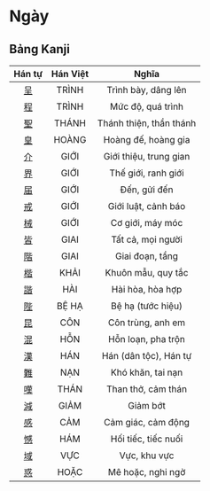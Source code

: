 <link href="styles.css" rel="stylesheet">

# Ngày

## Bảng Kanji

| Hán tự | Hán Việt | Nghĩa |
| :---: | :---: | :---: |
| [<span class="stroke-order">呈</span>](https://www.tiengnhatdongian.com/kanji/giai-nghia-kanji-%E5%91%88) | TRÌNH | Trình bày, dâng lên |
| [<span class="stroke-order">程</span>](https://www.tiengnhatdongian.com/kanji/giai-nghia-kanji-%E7%A8%8B) | TRÌNH | Mức độ, quá trình |
| [<span class="stroke-order">聖</span>](https://www.tiengnhatdongian.com/kanji/giai-nghia-kanji-%E8%81%96) | THÁNH | Thánh thiện, thần thánh |
| [<span class="stroke-order">皇</span>](https://www.tiengnhatdongian.com/kanji/giai-nghia-kanji-%E7%9A%87) | HOÀNG | Hoàng đế, hoàng gia |
| [<span class="stroke-order">介</span>](https://www.tiengnhatdongian.com/kanji/giai-nghia-kanji-%E4%BB%8B) | GIỚI | Giới thiệu, trung gian |
| [<span class="stroke-order">界</span>](https://www.tiengnhatdongian.com/kanji/giai-nghia-kanji-%E7%95%8C) | GIỚI | Thế giới, ranh giới |
| [<span class="stroke-order">届</span>](https://www.tiengnhatdongian.com/kanji/giai-nghia-kanji-%E5%B1%8A) | GIỚI | Đến, gửi đến |
| [<span class="stroke-order">戒</span>](https://www.tiengnhatdongian.com/kanji/giai-nghia-kanji-%E6%88%92) | GIỚI | Giới luật, cảnh báo |
| [<span class="stroke-order">械</span>](https://www.tiengnhatdongian.com/kanji/giai-nghia-kanji-%E6%A2%B0) | GIỚI | Cơ giới, máy móc |
| [<span class="stroke-order">皆</span>](https://www.tiengnhatdongian.com/kanji/giai-nghia-kanji-%E7%9A%86) | GIAI | Tất cả, mọi người |
| [<span class="stroke-order">階</span>](https://www.tiengnhatdongian.com/kanji/giai-nghia-kanji-%E9%9A%8E) | GIAI | Giai đoạn, tầng |
| [<span class="stroke-order">楷</span>](https://www.tiengnhatdongian.com/kanji/giai-nghia-kanji-%E6%A5%B7) | KHẢI | Khuôn mẫu, quy tắc |
| [<span class="stroke-order">諧</span>](https://www.tiengnhatdongian.com/kanji/giai-nghia-kanji-%E8%AB%A7) | HÀI | Hài hòa, hòa hợp |
| [<span class="stroke-order">陛</span>](https://www.tiengnhatdongian.com/kanji/giai-nghia-kanji-%E9%99%9B) | BỆ HẠ | Bệ hạ (tước hiệu) |
| [<span class="stroke-order">昆</span>](https://www.tiengnhatdongian.com/kanji/giai-nghia-kanji-%E6%98%86) | CÔN | Côn trùng, anh em |
| [<span class="stroke-order">混</span>](https://www.tiengnhatdongian.com/kanji/giai-nghia-kanji-%E6%B7%B7) | HỖN | Hỗn loạn, pha trộn |
| [<span class="stroke-order">漢</span>](https://www.tiengnhatdongian.com/kanji/giai-nghia-kanji-%E6%BC%A2) | HÁN | Hán (dân tộc), Hán tự |
| [<span class="stroke-order">難</span>](https://www.tiengnhatdongian.com/kanji/giai-nghia-kanji-%E9%9B%A3) | NẠN | Khó khăn, tai nạn |
| [<span class="stroke-order">嘆</span>](https://www.tiengnhatdongian.com/kanji/giai-nghia-kanji-%E5%98%86) | THÁN | Than thở, cảm thán |
| [<span class="stroke-order">減</span>](https://www.tiengnhatdongian.com/kanji/giai-nghia-kanji-%E6%B8%9B) | GIẢM | Giảm bớt |
| [<span class="stroke-order">感</span>](https://www.tiengnhatdongian.com/kanji/giai-nghia-kanji-%E6%84%9F) | CẢM | Cảm giác, cảm động |
| [<span class="stroke-order">憾</span>](https://www.tiengnhatdongian.com/kanji/giai-nghia-kanji-%E6%86%BE) | HÁM | Hối tiếc, tiếc nuối |
| [<span class="stroke-order">域</span>](https://www.tiengnhatdongian.com/kanji/giai-nghia-kanji-%E5%9F%9F) | VỰC | Vực, khu vực |
| [<span class="stroke-order">惑</span>](https://www.tiengnhatdongian.com/kanji/giai-nghia-kanji-%E6%83%91) | HOẶC | Mê hoặc, nghi ngờ |


